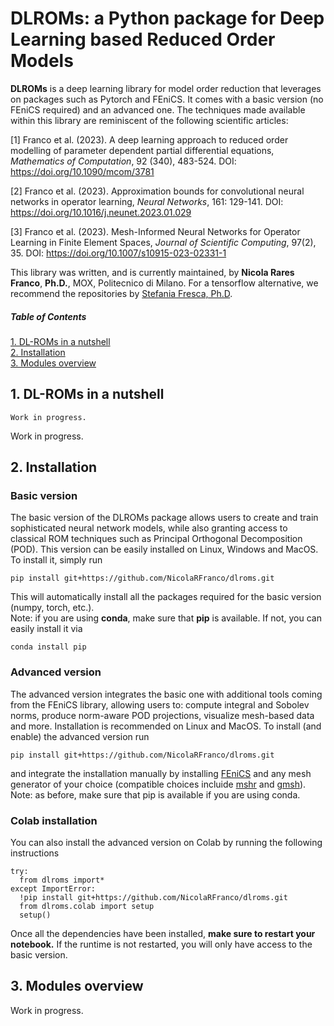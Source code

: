 # DLROMs: a Python package for Deep Learning based Reduced Order Models

**DLROMs** is a deep learning library for model order reduction that leverages on packages such as Pytorch and FEniCS. It comes with a basic version (no FEniCS required) and an advanced one. The techniques made available within this library are reminiscent of the following scientific articles: 

[1] Franco et al. (2023). A deep learning approach to reduced order modelling of parameter dependent partial differential equations, *Mathematics of Computation*, 92 (340), 483-524.
    DOI: https://doi.org/10.1090/mcom/3781
     
[2] Franco et al. (2023). Approximation bounds for convolutional neural networks in operator learning, *Neural Networks*, 161: 129-141.
    DOI: https://doi.org/10.1016/j.neunet.2023.01.029
     
[3] Franco et al. (2023). Mesh-Informed Neural Networks for Operator Learning in Finite Element Spaces, *Journal of Scientific Computing*, 97(2), 35.
    DOI: https://doi.org/10.1007/s10915-023-02331-1

This library was written, and is currently maintained, by **Nicola Rares Franco**, **Ph.D.**, MOX, Politecnico di Milano. For a tensorflow alternative, we recommend the repositories by [Stefania Fresca, Ph.D](https://github.com/stefaniafresca).


##### Table of Contents  
[1. DL-ROMs in a nutshell](#dlroms)  
[2. Installation](#installation)  
[3. Modules overview](#overview) 


<a name="dlroms"/>

## 1. DL-ROMs in a nutshell

    Work in progress.

Work in progress.



<a name="installation"/>

## 2. Installation
### Basic version
The basic version of the DLROMs package allows users to create and train sophisticated neural network models, while also granting access to classical ROM techniques such as Principal Orthogonal Decomposition (POD). This version can be easily installed on Linux, Windows and MacOS. To install it, simply run

    pip install git+https://github.com/NicolaRFranco/dlroms.git

This will automatically install all the packages required for the basic version (numpy, torch, etc.). </br>
Note: if you are using **conda**, make sure that **pip** is available. If not, you can easily install it via

    conda install pip

### Advanced version
The advanced version integrates the basic one with additional tools coming from the FEniCS library, allowing users to: compute integral and Sobolev norms, produce norm-aware POD projections, visualize mesh-based data and more. Installation is recommended on Linux and MacOS. To install (and enable) the advanced version run

    pip install git+https://github.com/NicolaRFranco/dlroms.git

and integrate the installation manually by installing [FEniCS](https://fenicsproject.org/) and any mesh generator of your choice (compatible choices incluide [mshr](https://anaconda.org/conda-forge/mshr) and [gmsh](https://anaconda.org/conda-forge/gmsh)).</br>
Note: as before, make sure that pip is available if you are using conda.

### Colab installation
You can also install the advanced version on Colab by running the following instructions

    try:
      from dlroms import*
    except ImportError:
      !pip install git+https://github.com/NicolaRFranco/dlroms.git
      from dlroms.colab import setup
      setup()

Once all the dependencies have been installed, **make sure to restart your notebook.** If the runtime is not restarted, you will only have access to the basic version.

<a name="overview"/>

## 3. Modules overview
Work in progress.
